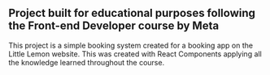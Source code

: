 ## Project built for educational purposes following the Front-end Developer course by Meta

This project is a simple booking system created for a booking app on the Little Lemon website. This was created with React Components applying all the knowledge learned throughout the course.

